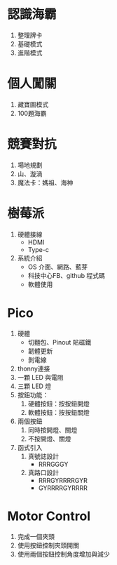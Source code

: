 # 認識海霸
1. 整理牌卡
1. 基礎模式
2. 進階模式
# 個人闖關
1. 藏寶圖模式
1. 100題海霸

# 競賽對抗
1. 場地規劃
2. 山、漩渦
3. 魔法卡：媽祖、海神
# 樹莓派
1. 硬體接線
	+ HDMI
	+ Type-c
2. 系統介紹
	+ OS 介面、網路、藍芽
	+ 科技中心FB、github 程式碼
	+ 軟體使用
# Pico
1. 硬體
	+ 切麵包、Pinout 貼磁鐵
	+ 韌體更新
	+ 剝電線
2. thonny連接
3. 一顆 LED 與電阻
4. 三顆 LED 燈
5. 按鈕功能：
	1. 硬體按鈕：按按鈕開燈
	2. 軟體按鈕：按按鈕關燈 
6. 兩個按鈕
	1. 同時按開燈、關燈
	2. 不按開燈、關燈
7. 函式引入
	1. 真號誌設計
		- RRRGGGY
	2. 真路口設計
		+ RRRGYRRRRGYR
		+ GYRRRRGYRRRR
# Motor Control
1. 完成一個夾頭
1. 使用按鈕控制夾頭開關
1. 使用兩個按鈕控制角度增加與減少


